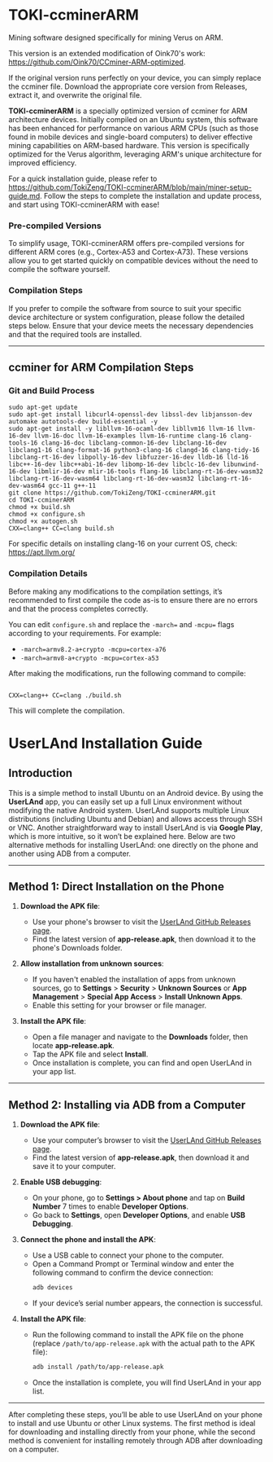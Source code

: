 

# TOKI-ccminerARM

Mining software designed specifically for mining Verus on ARM.

This version is an extended modification of Oink70's work: https://github.com/Oink70/CCminer-ARM-optimized.

If the original version runs perfectly on your device, you can simply replace the ccminer file. Download the appropriate core version from Releases, extract it, and overwrite the original file.

**TOKI-ccminerARM** is a specially optimized version of ccminer for ARM architecture devices. Initially compiled on an Ubuntu system, this software has been enhanced for performance on various ARM CPUs (such as those found in mobile devices and single-board computers) to deliver effective mining capabilities on ARM-based hardware. This version is specifically optimized for the Verus algorithm, leveraging ARM's unique architecture for improved efficiency.

For a quick installation guide, please refer to https://github.com/TokiZeng/TOKI-ccminerARM/blob/main/miner-setup-guide.md. Follow the steps to complete the installation and update process, and start using TOKI-ccminerARM with ease!


### Pre-compiled Versions

To simplify usage, TOKI-ccminerARM offers pre-compiled versions for different ARM cores (e.g., Cortex-A53 and Cortex-A73). These versions allow you to get started quickly on compatible devices without the need to compile the software yourself.

### Compilation Steps

If you prefer to compile the software from source to suit your specific device architecture or system configuration, please follow the detailed steps below. Ensure that your device meets the necessary dependencies and that the required tools are installed.

---

## ccminer for ARM Compilation Steps

### Git and Build Process

```
sudo apt-get update
sudo apt-get install libcurl4-openssl-dev libssl-dev libjansson-dev automake autotools-dev build-essential -y
sudo apt-get install -y libllvm-16-ocaml-dev libllvm16 llvm-16 llvm-16-dev llvm-16-doc llvm-16-examples llvm-16-runtime clang-16 clang-tools-16 clang-16-doc libclang-common-16-dev libclang-16-dev libclang1-16 clang-format-16 python3-clang-16 clangd-16 clang-tidy-16 libclang-rt-16-dev libpolly-16-dev libfuzzer-16-dev lldb-16 lld-16 libc++-16-dev libc++abi-16-dev libomp-16-dev libclc-16-dev libunwind-16-dev libmlir-16-dev mlir-16-tools flang-16 libclang-rt-16-dev-wasm32 libclang-rt-16-dev-wasm64 libclang-rt-16-dev-wasm32 libclang-rt-16-dev-wasm64 gcc-11 g++-11
git clone https://github.com/TokiZeng/TOKI-ccminerARM.git
cd TOKI-ccminerARM
chmod +x build.sh
chmod +x configure.sh
chmod +x autogen.sh
CXX=clang++ CC=clang build.sh
```

For specific details on installing clang-16 on your current OS, check: https://apt.llvm.org/

### Compilation Details

Before making any modifications to the compilation settings, it’s recommended to first compile the code as-is to ensure there are no errors and that the process completes correctly.

You can edit `configure.sh` and replace the `-march=` and `-mcpu=` flags according to your requirements. For example:

- `-march=armv8.2-a+crypto -mcpu=cortex-a76`
- `-march=armv8-a+crypto -mcpu=cortex-a53`

After making the modifications, run the following command to compile:

```

CXX=clang++ CC=clang ./build.sh
```

This will complete the compilation.

# UserLAnd Installation Guide

## Introduction
This is a simple method to install Ubuntu on an Android device. By using the **UserLAnd** app, you can easily set up a full Linux environment without modifying the native Android system. UserLAnd supports multiple Linux distributions (including Ubuntu and Debian) and allows access through SSH or VNC. Another straightforward way to install UserLAnd is via **Google Play**, which is more intuitive, so it won’t be explained here. Below are two alternative methods for installing UserLAnd: one directly on the phone and another using ADB from a computer.

---

## Method 1: Direct Installation on the Phone

1. **Download the APK file**:
   - Use your phone's browser to visit the [UserLAnd GitHub Releases page](https://github.com/CypherpunkArmory/UserLAnd/releases).
   - Find the latest version of **app-release.apk**, then download it to the phone's Downloads folder.

2. **Allow installation from unknown sources**:
   - If you haven't enabled the installation of apps from unknown sources, go to **Settings** > **Security** > **Unknown Sources** or **App Management** > **Special App Access** > **Install Unknown Apps**.
   - Enable this setting for your browser or file manager.

3. **Install the APK file**:
   - Open a file manager and navigate to the **Downloads** folder, then locate **app-release.apk**.
   - Tap the APK file and select **Install**.
   - Once installation is complete, you can find and open UserLAnd in your app list.

---

## Method 2: Installing via ADB from a Computer

1. **Download the APK file**:
   - Use your computer’s browser to visit the [UserLAnd GitHub Releases page](https://github.com/CypherpunkArmory/UserLAnd/releases).
   - Find the latest version of **app-release.apk**, then download it and save it to your computer.

2. **Enable USB debugging**:
   - On your phone, go to **Settings > About phone** and tap on **Build Number** 7 times to enable **Developer Options**.
   - Go back to **Settings**, open **Developer Options**, and enable **USB Debugging**.

3. **Connect the phone and install the APK**:
   - Use a USB cable to connect your phone to the computer.
   - Open a Command Prompt or Terminal window and enter the following command to confirm the device connection:
     ```bash
     adb devices
     ```
   - If your device’s serial number appears, the connection is successful.

4. **Install the APK file**:
   - Run the following command to install the APK file on the phone (replace `/path/to/app-release.apk` with the actual path to the APK file):
     ```bash
     adb install /path/to/app-release.apk
     ```
   - Once the installation is complete, you will find UserLAnd in your app list.

---

After completing these steps, you’ll be able to use UserLAnd on your phone to install and use Ubuntu or other Linux systems. The first method is ideal for downloading and installing directly from your phone, while the second method is convenient for installing remotely through ADB after downloading on a computer.


